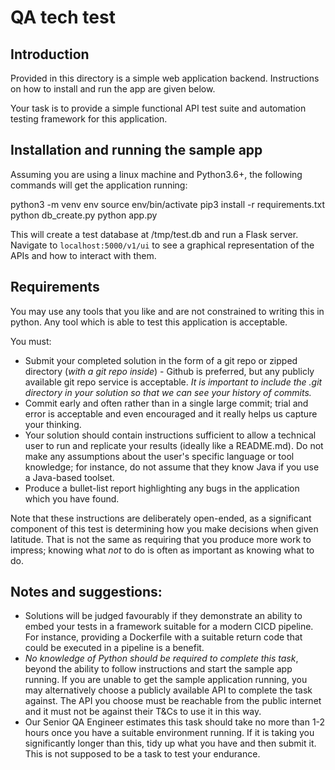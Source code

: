 # QA tech test

## Introduction

Provided in this directory is a simple web application backend.  Instructions on how to install and run the app are given below.

Your task is to provide a simple functional API test suite and automation testing framework for this application.


## Installation and running the sample app

Assuming you are using a linux machine and Python3.6+, the following commands will get the application running:

python3 -m venv env
source env/bin/activate
pip3 install -r requirements.txt
python db_create.py
python app.py

This will create a test database at /tmp/test.db and run a Flask server.  Navigate to `localhost:5000/v1/ui` to see a graphical representation of the APIs and how to interact with them.

## Requirements

You may use any tools that you like and are not constrained to writing this in python. Any tool which is able to test this application is acceptable.

You must:
* Submit your completed solution in the form of a git repo or zipped directory (_with a git repo inside_) - Github is preferred, but any publicly available git repo service is acceptable. _It is important to include the .git directory in your solution so that we can see your history of commits._
* Commit early and often rather than in a single large commit;  trial and error is acceptable and even encouraged and it really helps us capture your thinking.
* Your solution should contain instructions sufficient to allow a technical user to run and replicate your results (ideally like a README.md).  Do not make any assumptions about the user's specific language or tool knowledge;  for instance, do not assume that they know Java if you use a Java-based toolset.  
* Produce a bullet-list report highlighting any bugs in the application which you have found.

Note that these instructions are deliberately open-ended, as a significant component of this test is determining how you make decisions when given latitude. That is not the same as requiring that you produce more work to impress;  knowing what _not_ to do is often as important as knowing what to do.

## Notes and suggestions:
* Solutions will be judged favourably if they demonstrate an ability to embed your tests in a framework suitable for a modern CICD pipeline. For instance, providing a Dockerfile with a suitable return code that could be executed in a pipeline is a benefit.
* _No knowledge of Python should be required to complete this task_, beyond the ability to follow instructions and start the sample app running. If you are unable to get the sample application running, you may alternatively choose a publicly available API to complete the task against. The API you choose must be reachable from the public internet and it must not be against their T&Cs to use it in this way.
* Our Senior QA Engineer estimates this task should take no more than 1-2 hours once you have a suitable environment running. If it is taking you significantly longer than this, tidy up what you have and then submit it. This is not supposed to be a task to test your endurance.
